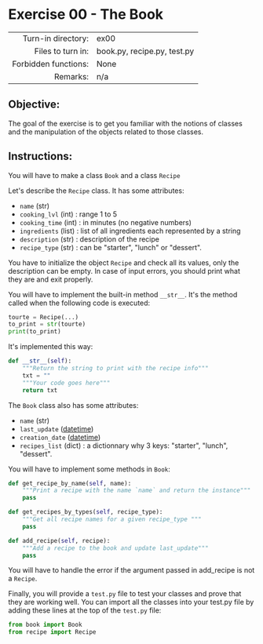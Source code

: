 # Exercise 00 - The Book

|                         |                    |
| -----------------------:| ------------------ |
|   Turn-in directory:    |  ex00              |
|   Files to turn in:     |  book.py, recipe.py, test.py  |
|   Forbidden functions:  |  None              |
|   Remarks:              |  n/a               |

## Objective:
The goal of the exercise is to get you familiar with the notions of
classes and the manipulation of the objects related to those classes.

## Instructions:

You will have to make a class `Book` and a class `Recipe`

Let's describe the `Recipe` class.
It has some attributes:
* `name`            (str)
* `cooking_lvl`     (int) : range 1 to 5
* `cooking_time`    (int) : in minutes (no negative numbers)
* `ingredients`     (list) : list of all ingredients each represented by a string
* `description`     (str) : description of the recipe  
* `recipe_type`     (str) : can be "starter", "lunch" or "dessert".

You have to initialize the object `Recipe` and check all its values, only the description can be empty.
In case of input errors, you should print what they are and exit properly.

You will have to implement the built-in method `__str__`.
It's the method called when the following code is executed:

```py
tourte = Recipe(...)
to_print = str(tourte)
print(to_print)
```

It's implemented this way:

```py
def __str__(self):
    """Return the string to print with the recipe info"""
    txt = ""
    """Your code goes here"""
    return txt
```

The `Book` class also has some attributes:
* `name`            (str)  
* `last_update`     ([datetime](https://docs.python.org/3/library/datetime.html))
* `creation_date`   ([datetime](https://docs.python.org/3/library/datetime.html))
* `recipes_list`    (dict)   : a dictionnary why 3 keys: "starter", "lunch", "dessert".

You will have to implement some methods in `Book`:

```py
def get_recipe_by_name(self, name):
    """Print a recipe with the name `name` and return the instance"""
    pass

def get_recipes_by_types(self, recipe_type):
    """Get all recipe names for a given recipe_type """
    pass

def add_recipe(self, recipe):
    """Add a recipe to the book and update last_update"""
    pass
```
You will have to handle the error if the argument passed in add_recipe is not a `Recipe`.


Finally, you will provide a `test.py` file to test your classes and prove that they are working well.
You can import all the classes into your test.py file by adding these lines at the top of the `test.py` file:

```py
from book import Book
from recipe import Recipe
```
